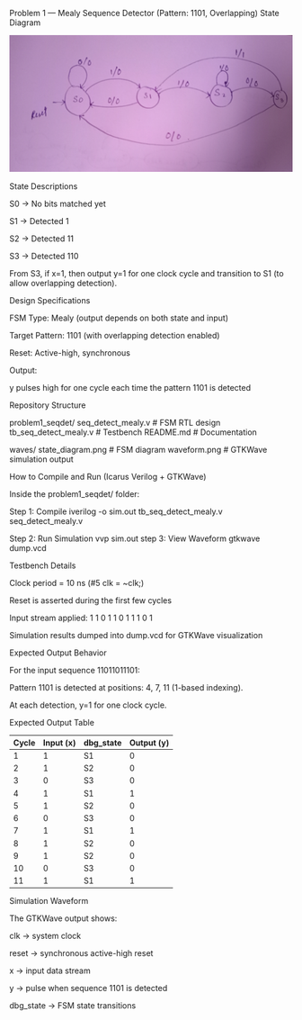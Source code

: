 Problem 1 — Mealy Sequence Detector (Pattern: 1101, Overlapping)
State Diagram

![alt text](Waves/State_diagram.jpg)

State Descriptions

S0 → No bits matched yet

S1 → Detected 1

S2 → Detected 11

S3 → Detected 110

From S3, if x=1, then output y=1 for one clock cycle and transition to S1 (to allow overlapping detection).

Design Specifications

FSM Type: Mealy (output depends on both state and input)

Target Pattern: 1101 (with overlapping detection enabled)

Reset: Active-high, synchronous

Output:

y pulses high for one cycle each time the pattern 1101 is detected

Repository Structure

problem1_seqdet/
seq_detect_mealy.v     # FSM RTL design
tb_seq_detect_mealy.v  # Testbench
README.md              # Documentation

waves/
state_diagram.png  # FSM diagram
waveform.png       # GTKWave simulation output

How to Compile and Run (Icarus Verilog + GTKWave)

Inside the problem1_seqdet/ folder:

Step 1: Compile
iverilog -o sim.out tb_seq_detect_mealy.v seq_detect_mealy.v

Step 2: Run Simulation
vvp sim.out
step 3: View Waveform
gtkwave dump.vcd

Testbench Details

Clock period = 10 ns (#5 clk = ~clk;)

Reset is asserted during the first few cycles

Input stream applied:
1 1 0 1 1 0 1 1 1 0 1

Simulation results dumped into dump.vcd for GTKWave visualization

Expected Output Behavior

For the input sequence 11011011101:

Pattern 1101 is detected at positions: 4, 7, 11 (1-based indexing).

At each detection, y=1 for one clock cycle.

Expected Output Table

| Cycle | Input (x) | dbg\_state | Output (y) |
| ----- | --------- | ---------- | ---------- |
| 1     | 1         | S1         | 0          |
| 2     | 1         | S2         | 0          |
| 3     | 0         | S3         | 0          |
| 4     | 1         | S1         | 1          |
| 5     | 1         | S2         | 0          |
| 6     | 0         | S3         | 0          |
| 7     | 1         | S1         | 1          |
| 8     | 1         | S2         | 0          |
| 9     | 1         | S2         | 0          |
| 10    | 0         | S3         | 0          |
| 11    | 1         | S1         | 1          |

Simulation Waveform

The GTKWave output shows:

clk → system clock

reset → synchronous active-high reset

x → input data stream

y → pulse when sequence 1101 is detected

dbg_state → FSM state transitions
